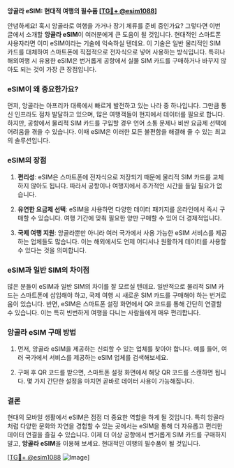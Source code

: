 **앙골라 eSIM: 현대적 여행의 필수품 [[TG💪+ @esim1088](https://t.me/s/esim1088)]**

안녕하세요! 혹시 앙골라로 여행을 가거나 장기 체류를 준비 중인가요? 그렇다면 이번 글에서 소개할 **앙골라 eSIM**이 여러분에게 큰 도움이 될 것입니다. 현대적인 스마트폰 사용자라면 이미 eSIM이라는 기술에 익숙하실 텐데요. 이 기술은 일반 물리적인 SIM 카드를 대체하여 스마트폰에 직접적으로 전자식으로 넣어 사용하는 방식입니다. 특히나 해외여행 시 유용한 eSIM은 번거롭게 공항에서 실물 SIM 카드를 구매하거나 바꾸지 않아도 되는 것이 가장 큰 장점입니다.

### eSIM이 왜 중요한가요?

먼저, 앙골라는 아프리카 대륙에서 빠르게 발전하고 있는 나라 중 하나입니다. 그만큼 통신 인프라도 점차 발달하고 있으며, 많은 여행객들이 현지에서 데이터를 필요로 합니다. 하지만, 공항에서 물리적 SIM 카드를 구입할 경우 언어 소통 문제나 비싼 요금제 선택에 어려움을 겪을 수 있습니다. 이때 eSIM은 이러한 모든 불편함을 해결해 줄 수 있는 최고의 솔루션입니다.

### eSIM의 장점

1. **편리성**: eSIM은 스마트폰에 전자식으로 저장되기 때문에 물리적 SIM 카드를 교체하지 않아도 됩니다. 따라서 공항이나 여행지에서 추가적인 시간을 들일 필요가 없습니다.
   
2. **유연한 요금제 선택**: eSIM을 사용하면 다양한 데이터 패키지를 온라인에서 즉시 구매할 수 있습니다. 여행 기간에 맞춰 필요한 양만 구매할 수 있어 더 경제적입니다.

3. **국제 여행 지원**: 앙골라뿐만 아니라 여러 국가에서 사용 가능한 eSIM 서비스를 제공하는 업체들도 많습니다. 이는 해외에서도 언제 어디서나 원활하게 데이터를 사용할 수 있다는 것을 의미합니다.

### eSIM과 일반 SIM의 차이점

많은 분들이 eSIM과 일반 SIM의 차이를 잘 모르실 텐데요. 일반적으로 물리적 SIM 카드는 스마트폰에 삽입해야 하고, 국제 여행 시 새로운 SIM 카드를 구매해야 하는 번거로움이 있습니다. 반면, eSIM은 스마트폰 설정 화면에서 QR 코드를 통해 간단히 연결할 수 있습니다. 이는 특히 빈번하게 여행을 다니는 사람들에게 매우 편리합니다.

### 앙골라 eSIM 구매 방법

1. 먼저, 앙골라 eSIM을 제공하는 신뢰할 수 있는 업체를 찾아야 합니다. 예를 들어, 여러 국가에서 서비스를 제공하는 eSIM 업체를 검색해보세요.
   
2. 구매 후 QR 코드를 받으면, 스마트폰 설정 화면에서 해당 QR 코드를 스캔하면 됩니다. 몇 가지 간단한 설정을 마치면 곧바로 데이터 사용이 가능해집니다.

### 결론

현대의 모바일 생활에서 eSIM은 점점 더 중요한 역할을 하게 될 것입니다. 특히 앙골라처럼 다양한 문화와 자연을 경험할 수 있는 곳에서는 eSIM을 통해 더 자유롭고 편리한 데이터 연결을 즐길 수 있습니다. 이제 더 이상 공항에서 번거롭게 SIM 카드를 구매하지 말고, **앙골라 eSIM**을 이용해 보세요. 현대적인 여행의 필수품이 될 것입니다.

[[TG💪+ @esim1088](https://t.me/s/esim1088) ![Image](https://i.postimg.cc/Y0z9fWf4/image.png)]